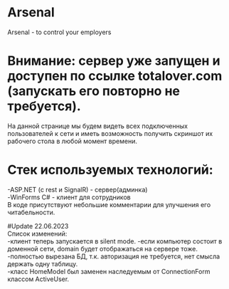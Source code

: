# Arsenal
Arsenal - to control your employers

# Внимание: сервер уже запущен и доступен по ссылке totalover.com (запускать его повторно не требуется).
На данной странице мы будем видеть всех подключенных пользователей к сети и иметь возможность получить скриншот их рабочего стола в любой момент времени.

# Стек используемых технологий:
 -ASP.NET (с rest и SignalR) - сервер(админка)   
 -WinForms C# - клиент для сотрудников   
В коде присутствуют небольшие комментарии для улучшения его читабельности.  

#Update 22.06.2023  
Список изменений:  
 -клиент теперь запускается в silent mode.
 -если компьютер состоит в доменной сети, domain будет отображаться на сервере тоже.    
 -полностью вырезана БД, т.к. авторизация не требуется, нет смысла держать одну таблицу.  
 -класс HomeModel был заменен наследуемым от ConnectionForm классом ActiveUser.  
